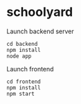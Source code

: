 # schoolyard

Launch backend server
```
cd backend
npm install
node app
```

Launch frontend
```
cd frontend
npm install
npm start
```
